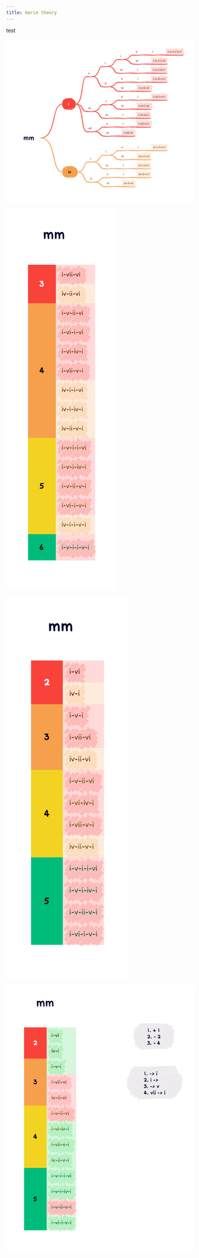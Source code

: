 ```yaml
---
title: marie theory
---
```


test

![mm info](/img/mm.png)

![x](/img/mm_2.png)

![mm info](/img/mm_3.png)

![mm info](/img/mm_4.png)

